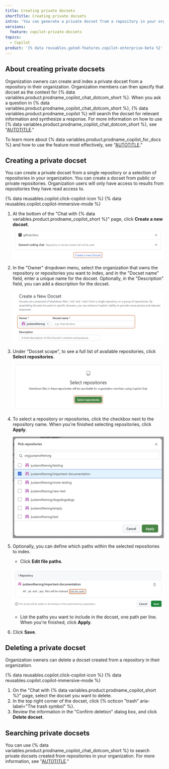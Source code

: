 ```yaml
---
title: Creating private docsets
shortTitle: Creating private docsets
intro: 'You can generate a private docset from a repository in your organization and then set it as the context for {% data variables.product.prodname_copilot_chat_dotcom_short %}.'
versions:
  feature: copilot-private-docsets
topics:
  - Copilot
product: '{% data reusables.gated-features.copilot-enterprise-beta %}'
---
```


## About creating private docsets

Organization owners can create and index a private docset from a repository in their organization. Organization members can then specify that docset as the context for {% data variables.product.prodname_copilot_chat_dotcom_short %}. When you ask a question in {% data variables.product.prodname_copilot_chat_dotcom_short %}, {% data variables.product.prodname_copilot %} will search the docset for relevant information and synthesize a response. For more information on how to use {% data variables.product.prodname_copilot_chat_dotcom_short %}, see "[AUTOTITLE](/copilot/github-copilot-enterprise/copilot-chat-in-github)."

To learn more about {% data variables.product.prodname_copilot_for_docs %} and how to use the feature most effectively, see "[AUTOTITLE](/copilot/github-copilot-enterprise/copilot-docset-management/about-copilot-docset-management)."

## Creating a private docset

You can create a private docset from a single repository or a selection of repositories in your organization. You can create a docset from public or private repositories. Organization users will only have access to results from repositories they have read access to.

{% data reusables.copilot.click-copilot-icon %}
{% data reusables.copilot.copilot-immersive-mode %}
1. At the bottom of the "Chat with {% data variables.product.prodname_copilot_short %}" page, click **Create a new docset**.

    ![Screenshot of the "Create a new docset" button at the bottom of the "Chat with Copilot" page. The button is highlighted with a dark orange outline.](/assets/images/help/copilot/copilot-create-docset-button.png)

1. In the "Owner" dropdown menu, select the organization that owns the repository or repositories you want to index, and in the "Docset name" field, enter a unique name for the docset. Optionally, in the "Description" field, you can add a description for the docset.

    ![Screenshot of the "Create a new docset" page. The "Owner" dropdown menu and "Docset name" field are highlighted with a dark orange outline.](/assets/images/help/copilot/copilot-create-docset-page.png)

1. Under "Docset scope", to see a full list of available repositories, click **Select repositories**.

    ![Screenshot of the "Select repositories" page. The "Select repositories" page is highlighted with a dark orange outline.](/assets/images/help/copilot/copilot-select-repositories-button.png)

1. To select a repository or repositories, click the checkbox next to the repository name. When you're finished selecting repositories, click **Apply**.

    ![Screenshot of the "Select repositories" page.](/assets/images/help/copilot/copilot-select-repositories-page.png)

1. Optionally, you can define which paths within the selected repositories to index.

      - Click **Edit file paths**.

      ![Screenshot of the list of selected repositories. The "Edit file paths" link is highlighted with a dark orange outline.](/assets/images/help/copilot/copilot-select-paths-button.png)

      - List the paths you want to include in the docset, one path per line. When you're finished, click **Apply**.

1. Click **Save**.

## Deleting a private docset

Organization owners can delete a docset created from a repository in their organization.

{% data reusables.copilot.click-copilot-icon %}
{% data reusables.copilot.copilot-immersive-mode %}
1. On the "Chat with {% data variables.product.prodname_copilot_short %}" page, select the docset you want to delete.
1. In the top right corner of the docset, click {% octicon "trash" aria-label="The trash symbol" %}.
1. Review the information in the "Confirm deletion" dialog box, and click **Delete docset**.

## Searching private docsets

You can use {% data variables.product.prodname_copilot_chat_dotcom_short %} to search private docsets created from repositories in your organization. For more information, see "[AUTOTITLE](/copilot/github-copilot-enterprise/copilot-chat-in-github/using-github-copilot-chat-in-githubcom#asking-a-question-with-a-specific-context)."
